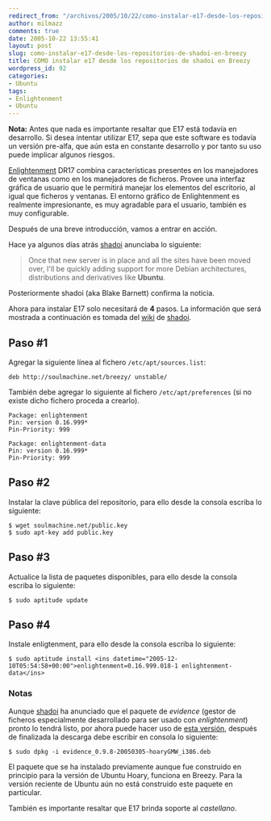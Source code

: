 ```yaml
---
redirect_from: "/archivos/2005/10/22/como-instalar-e17-desde-los-repositorios-de-shadoi-en-breezy/"
author: milmazz
comments: true
date: 2005-10-22 13:55:41
layout: post
slug: como-instalar-e17-desde-los-repositorios-de-shadoi-en-breezy
title: COMO instalar e17 desde los repositorios de shadoi en Breezy
wordpress_id: 92
categories:
- Ubuntu
tags:
- Enlightenment
- Ubuntu
---
```


**Nota:** Antes que nada es importante resaltar que E17 está todavía en desarrollo. Si desea intentar utilizar E17, sepa que este software es todavía un versión pre-alfa, que aún esta en constante desarrollo y por tanto su uso puede implicar algunos riesgos.

[Enlightenment](http://www.enlightenment.org/) DR17 combina características presentes en los manejadores de ventanas como en los manejadores de ficheros. Provee una interfaz gráfica de usuario que le permitirá manejar los elementos del escritorio, al igual que ficheros y ventanas. El entorno gráfico de Enlightenment es realmente impresionante, es muy agradable para el usuario, también es muy configurable.

Después de una breve introducción, vamos a entrar en acción.

Hace ya algunos días atrás [shadoi](http://shadoi.soulmachine.net/) anunciaba lo siguiente:

> Once that new server is in place and all the sites have been moved over, I'll be quickly adding support for more Debian architectures, distributions and derivatives like **Ubuntu**.

Posteriormente shadoi (aka Blake Barnett) confirma la noticia.

Ahora para instalar E17 solo necesitará de **4** pasos. La información que será mostrada a continuación es tomada del [wiki](http://www.soulmachine.net/wiki/) de [shadoi](http://shadoi.soulmachine.net/).

## Paso #1

Agregar la siguiente línea al fichero `/etc/apt/sources.list`:
 
    deb http://soulmachine.net/breezy/ unstable/

También debe agregar lo siguiente al fichero `/etc/apt/preferences` (si no existe dicho fichero proceda a crearlo).

    Package: enlightenment
    Pin: version 0.16.999*
    Pin-Priority: 999
    
    Package: enlightenment-data
    Pin: version 0.16.999*
    Pin-Priority: 999

## Paso #2

Instalar la clave pública del repositorio, para ello desde la consola escriba lo siguiente:
 
    $ wget soulmachine.net/public.key
    $ sudo apt-key add public.key

## Paso #3

Actualice la lista de paquetes disponibles, para ello desde la consola escriba lo siguiente:

    $ sudo aptitude update

## Paso #4

Instale enligtenment, para ello desde la consola escriba lo siguiente:

    $ sudo aptitude install <ins datetime="2005-12-10T05:54:58+00:00">enlightenment=0.16.999.018-1 enlightenment-data</ins>

### Notas

Aunque [shadoi](http://shadoi.soulmachine.net/) ha anunciado que el paquete de _evidence_ (gestor de ficheros especialmente desarrollado para ser usado con _enlightenment_) pronto lo tendrá listo, por ahora puede hacer uso de [esta versión](http://surfnet.dl.sourceforge.net/sourceforge/evidence/evidence_0.9.8-20050305-hoaryGMW_i386.deb), después de finalizada la descarga debe escribir en consola lo siguiente:

    $ sudo dpkg -i evidence_0.9.8-20050305-hoaryGMW_i386.deb

El paquete que se ha instalado previamente aunque fue construido en principio para la versión de Ubuntu Hoary, funciona en Breezy. Para la versión reciente de Ubuntu aún no está construido este paquete en particular.

También es importante resaltar que E17 brinda soporte al _castellano_.
